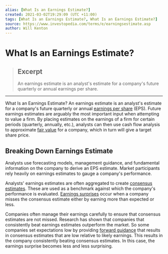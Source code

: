 ```yaml
---
alias: [What Is an Earnings Estimate?]
created: 2021-03-02T19:29:09 (UTC +11:00)
tags: [What Is an Earnings Estimate?, What Is an Earnings Estimate?]
source: https://www.investopedia.com/terms/e/earningsestimate.asp
author: Will Kenton
---
```


# What Is an Earnings Estimate?

> ## Excerpt
> An earnings estimate is an analyst's estimate for a company's future quarterly or annual earnings per share.

---

What Is an Earnings Estimate?
An earnings estimate is an analyst's estimate for a company's future quarterly or annual [earnings per share](https://www.investopedia.com/terms/e/eps.asp) (EPS). Future earnings estimates are arguably the most important input when attempting to value a firm. By placing estimates on the earnings of a firm for certain periods (quarterly, annually, etc.), analysts can then use cash flow analysis to approximate [fair value](https://www.investopedia.com/terms/f/fairvalue.asp) for a company, which in turn will give a target share price.

## Breaking Down Earnings Estimate

Analysts use forecasting models, management guidance, and fundamental information on the company to derive an EPS estimate. Market participants rely heavily on earnings estimates to gauge a company's performance.

Analysts' earnings estimates are often aggregated to create [consensus estimates](https://www.investopedia.com/terms/c/consensusestimate.asp). These are used as a benchmark against which the company's performance is evaluated. [Earnings surprises](https://www.investopedia.com/terms/e/earningssurprise.asp) occur when a company misses the consensus estimate either by earning more than expected or less. 

Companies often manage their earnings carefully to ensure that consensus estimates are not missed. Research has shown that companies that consistently beat earnings estimates outperform the market. So some companies set expectations low by providing [forward guidance](https://www.investopedia.com/terms/f/forward-guidance.asp) that results in consensus estimates that are low relative to likely earnings. This results in the company consistently beating consensus estimates. In this case, the earnings surprise becomes less and less surprising.
